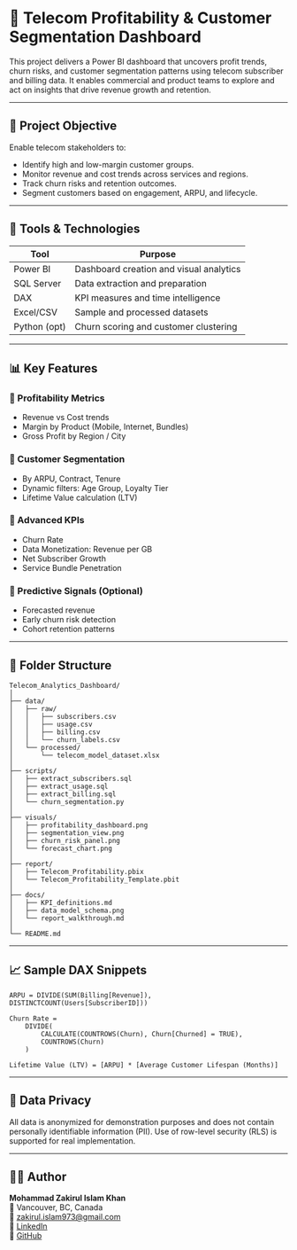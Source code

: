 # 📘 Telecom Profitability & Customer Segmentation Dashboard

This project delivers a Power BI dashboard that uncovers profit trends, churn risks, and customer segmentation patterns using telecom subscriber and billing data. It enables commercial and product teams to explore and act on insights that drive revenue growth and retention.

---

## 🚀 Project Objective

Enable telecom stakeholders to:
- Identify high and low-margin customer groups.
- Monitor revenue and cost trends across services and regions.
- Track churn risks and retention outcomes.
- Segment customers based on engagement, ARPU, and lifecycle.

---

## 🧰 Tools & Technologies

| Tool        | Purpose                                      |
|-------------|----------------------------------------------|
| Power BI    | Dashboard creation and visual analytics       |
| SQL Server  | Data extraction and preparation               |
| DAX         | KPI measures and time intelligence            |
| Excel/CSV   | Sample and processed datasets                 |
| Python (opt)| Churn scoring and customer clustering         |

---

## 📊 Key Features

### 🔹 Profitability Metrics
- Revenue vs Cost trends
- Margin by Product (Mobile, Internet, Bundles)
- Gross Profit by Region / City

### 🔹 Customer Segmentation
- By ARPU, Contract, Tenure
- Dynamic filters: Age Group, Loyalty Tier
- Lifetime Value calculation (LTV)

### 🔹 Advanced KPIs
- Churn Rate
- Data Monetization: Revenue per GB
- Net Subscriber Growth
- Service Bundle Penetration

### 🔹 Predictive Signals (Optional)
- Forecasted revenue
- Early churn risk detection
- Cohort retention patterns

---

## 📁 Folder Structure

```
Telecom_Analytics_Dashboard/
│
├── data/
│   ├── raw/
│   │   ├── subscribers.csv
│   │   ├── usage.csv
│   │   ├── billing.csv
│   │   └── churn_labels.csv
│   └── processed/
│       └── telecom_model_dataset.xlsx
│
├── scripts/
│   ├── extract_subscribers.sql
│   ├── extract_usage.sql
│   ├── extract_billing.sql
│   └── churn_segmentation.py
│
├── visuals/
│   ├── profitability_dashboard.png
│   ├── segmentation_view.png
│   ├── churn_risk_panel.png
│   └── forecast_chart.png
│
├── report/
│   ├── Telecom_Profitability.pbix
│   └── Telecom_Profitability_Template.pbit
│
├── docs/
│   ├── KPI_definitions.md
│   ├── data_model_schema.png
│   └── report_walkthrough.md
│
└── README.md
```

---

## 📈 Sample DAX Snippets

```dax
ARPU = DIVIDE(SUM(Billing[Revenue]), DISTINCTCOUNT(Users[SubscriberID]))

Churn Rate = 
    DIVIDE(
        CALCULATE(COUNTROWS(Churn), Churn[Churned] = TRUE),
        COUNTROWS(Churn)
    )

Lifetime Value (LTV) = [ARPU] * [Average Customer Lifespan (Months)]
```

---

## 🔐 Data Privacy

All data is anonymized for demonstration purposes and does not contain personally identifiable information (PII). Use of row-level security (RLS) is supported for real implementation.

---

## 👨‍💼 Author

**Mohammad Zakirul Islam Khan**  
📍 Vancouver, BC, Canada  
📧 zakirul.islam973@gmail.com  
🔗 [LinkedIn](https://www.linkedin.com/in/mzik)  
🔗 [GitHub](https://github.com/data-analyst-portfolio-web)
